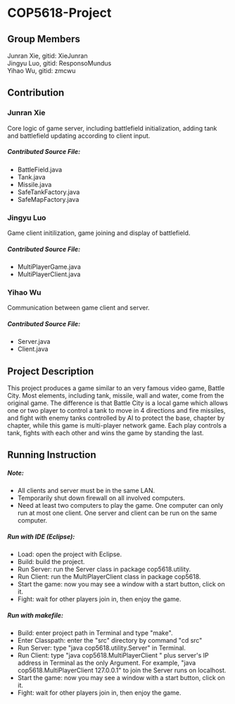 # COP5618-Project

Group Members
-------

Junran Xie, gitid: XieJunran<br>
Jingyu Luo, gitid: ResponsoMundus<br>
Yihao Wu, gitid: zmcwu<br>

Contribution
---------

### Junran Xie<br>
Core logic of game server, including battlefield initialization, adding tank and battlefield updating according to client input.<br>

##### Contributed Source File:
* BattleField.java
* Tank.java
* Missile.java
* SafeTankFactory.java
* SafeMapFactory.java

### Jingyu Luo<br>
Game client initilization, game joining and display of battlefield.<br>

##### Contributed Source File:
* MultiPlayerGame.java
* MultiPlayerClient.java

### Yihao Wu<br>
Communication between game client and server.

##### Contributed Source File:
* Server.java
* Client.java

Project Description
--------------
This project produces a game similar to an very famous video game, Battle City. Most elements, including tank, missile, wall and water, come from the original game. The difference is that Battle City is a local game which allows one or two player to control a tank to move in 4 directions and fire missiles, and fight with enemy tanks controlled by AI to protect the base, chapter by chapter, while this game is multi-player network game. Each play controls a tank, fights with each other and wins the game by standing the last.

Running Instruction
---------------------
##### Note:
* All clients and server must be in the same LAN.
* Temporarily shut down firewall on all involved computers.
* Need at least two computers to play the game. One computer can only run at most one client. One server and client can be run on the same computer.

##### Run with IDE (Eclipse):
* Load: open the project with Eclipse.
* Build: build the project.
* Run Server: run the Server class in package cop5618.utility.
* Run Client: run the MultiPlayerClient class in package cop5618.
* Start the game: now you may see a window with a start button, click on it.
* Fight: wait for other players join in, then enjoy the game.

##### Run with makefile:
* Build: enter project path in Terminal and type "make".
* Enter Classpath: enter the "src" directory by command "cd src"
* Run Server: type "java cop5618.utility.Server" in Terminal.
* Run Client: type "java cop5618.MultiPlayerClient " plus server's IP address in Terminal as the only  Argument. For example, "java cop5618.MultiPlayerClient 127.0.0.1" to join the Server runs on localhost.
* Start the game: now you may see a window with a start button, click on it.
* Fight: wait for other players join in, then enjoy the game.
